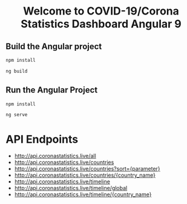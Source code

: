 <h1 align="center">Welcome to COVID-19/Corona Statistics Dashboard Angular 9 </h1>

## Build the Angular project

```sh
npm install
```

```sh
ng build
```


## Run the Angular Project

```sh
npm install
```

```sh
ng serve
```
# API Endpoints

* http://api.coronastatistics.live/all
* http://api.coronastatistics.live/countries
* http://api.coronastatistics.live/countries?sort={parameter}
* http://api.coronastatistics.live/countries/{country_name}
* http://api.coronastatistics.live/timeline
* http://api.coronastatistics.live/timeline/global
* http://api.coronastatistics.live/timeline/{country_name}
